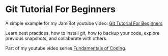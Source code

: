 # Git Tutorial For Beginners
A simple example for my JamiBot youtube video: [Git Tutorial For Beginners](https://youtu.be/Vf_tem1oz4w)

Learn best practices, how to install git, how to backup your code, explore previous snapshots, and collaberate with others.

Part of my youtube video series [Fundamentals of Coding](https://www.youtube.com/playlist?list=PLrg1HIcSWTqiY6AqrpOwq5wYeEKnSXMHM).
